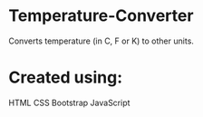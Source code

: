# Temperature-Converter
Converts temperature (in C, F or K) to other units.

# Created using:
HTML
CSS
Bootstrap
JavaScript
